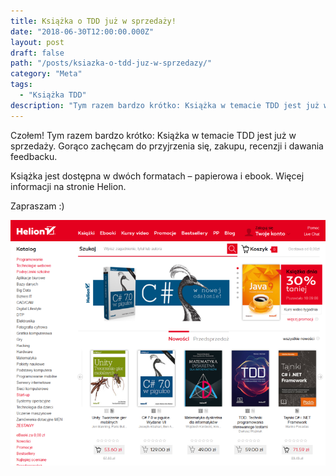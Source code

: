 ```yaml
---
title: Książka o TDD już w sprzedaży!
date: "2018-06-30T12:00:00.000Z"
layout: post
draft: false
path: "/posts/ksiazka-o-tdd-juz-w-sprzedazy/"
category: "Meta"
tags:
  - "Książka TDD"
description: "Tym razem bardzo krótko: Książka w temacie TDD jest już w sprzedaży. Gorąco zachęcam do przyjrzenia się, zakupu, recenzji i dawania feedbacku."
---
```


Czołem! Tym razem bardzo krótko: Książka w temacie TDD jest już w sprzedaży. Gorąco zachęcam do przyjrzenia się, zakupu, recenzji i dawania feedbacku.

Książka jest dostępna w dwóch formatach – papierowa i ebook. Więcej informacji na stronie Helion.

Zapraszam :)

![](2018-06-30-13_50_52-ksic499garnia-internetowa-informatyczna-helion-pl-wydawnictwo-informatyczne-ksic485.png)